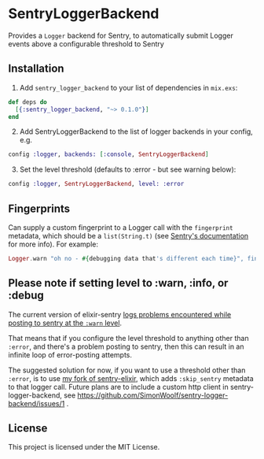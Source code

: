 # SentryLoggerBackend

Provides a `Logger` backend for Sentry, to automatically submit Logger events above a configurable threshold to Sentry

## Installation

1. Add `sentry_logger_backend` to your list of dependencies in `mix.exs`:

```elixir
def deps do
  [{:sentry_logger_backend, "~> 0.1.0"}]
end
```

2. Add SentryLoggerBackend to the list of logger backends in your config, e.g.

```elixir
config :logger, backends: [:console, SentryLoggerBackend]
```

3. Set the level threshold (defaults to :error - but see warning below):

```elixir
config :logger, SentryLoggerBackend, level: :error
```

## Fingerprints

Can supply a custom fingerprint to a Logger call with the `fingerprint` metadata, which should be a `list(String.t)` (see [Sentry's documentation](https://docs.sentry.io/data-management/rollups/?platform=javascript#custom-grouping) for more info). For example:

```elixir
Logger.warn "oh no - #{debugging data that's different each time}", fingerprint: ["oh-no"]
```

## Please note if setting level to :warn, :info, or :debug

The current version of elixir-sentry [logs problems encountered while posting to sentry at the `:warn` level](https://github.com/getsentry/sentry-elixir/blob/50ef065b6ad1c7eb5c92633f001083b0ac60c793/lib/sentry/client.ex#L163-L165).

That means that if you configure the level threshold to anything other than `:error`, and there's a problem posting to sentry, then this can result in an infinite loop of error-posting attempts.

The suggested solution for now, if you want to use a threshold other than `:error`, is to use [my fork of sentry-elixir](https://github.com/simonwoolf/sentry-elixir), which adds `:skip_sentry` metadata to that logger call. Future plans are to include a custom http client in sentry-logger-backend, see https://github.com/SimonWoolf/sentry-logger-backend/issues/1 .

## License

This project is licensed under the MIT License.
